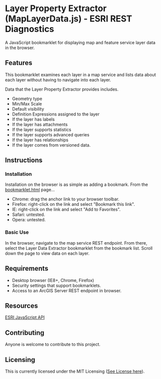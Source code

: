 # Layer Property Extractor (MapLayerData.js) - ESRI REST Diagnostics

A JavaScript bookmarklet for displaying map and feature service layer data in the browser.

## Features

This bookmarklet examines each layer in a map service and lists data about each layer without having to navigate into each layer.

Data that the Layer Property Extractor provides includes.

- Geometry type
- Min/Max Scale
- Default visibility
- Definition Expressions assigned to the layer
- If the layer has labels
- If the layer has attachments
- If the layer supports statistics
- If the layer supports advanced queries
- If the layer has relationships
- If the layer comes from versioned data.

## Instructions

### Installation

Installation on the browser is as simple as adding a bookmark. From the [bookmarklet.html](https://github.com/raykendo/ESRI_REST_Diagnostics/blob/master/bookmarklets.html) page... 

- Chrome: drag the anchor link to your browser toolbar.
- Firefox: right-click on the link and select "Bookmark this link".
- IE: right-click on the link and select "Add to Favorites".
- Safari: untested.
- Opera: untested.

### Basic Use

In the browser, navigate to the map service REST endpoint. From there, select the Layer Data Extractor bookmarklet from the bookmark list. Scroll down the page to view data on each layer.

## Requirements

- Desktop browser (IE8+, Chrome, Firefox)
- Security settings that support bookmarklets.
- Access to an ArcGIS Server REST endpoint in browser.

## Resources

[ESRI JavaScript API](https://developers.arcgis.com/javascript/index.html)

## Contributing

Anyone is welcome to contribute to this project.

## Licensing

This is currently licensed under the MIT Licensing ([See License here](https://github.com/raykendo/ESRI_REST_Diagnostics/blob/master/LICENSE)).